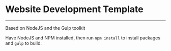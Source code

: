 # Website Development Template

---------------------------
Based on NodeJS and the Gulp toolkit

Have NodeJS and NPM installed, then run `npm install` to install packages and `gulp` to build.
